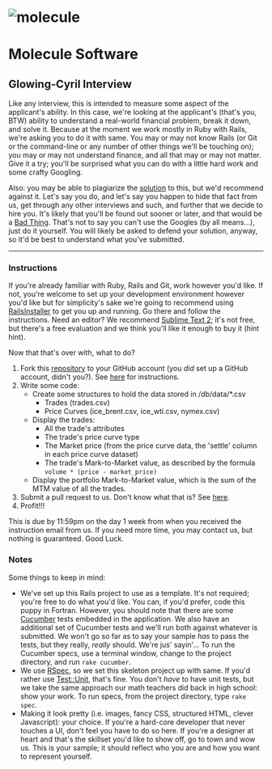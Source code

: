 ![molecule](https://app.moleculesoftware.com/assets/logo-login.png "Molecule Software")
=======================================================================================

Molecule Software 
=================

Glowing-Cyril Interview
-----------------------

Like any interview, this is intended to measure some aspect of the applicant's ability.  In this case, we're looking at the applicant's (that's you, BTW) ability to understand a real-world financial problem, break it down, and solve it.  Because at the moment we work mostly in Ruby with Rails, we're asking you to do it with same.  You may or may not know Rails (or Git or the command-line or any number of other things we'll be touching on); you may or may not understand finance, and all that may or may not matter.  Give it a try; you'll be surprised what you can do with a little hard work and some crafty Googling.

Also: you may be able to plagiarize the [solution](https://github.com/micahstubbs/glowing-cyril-interview) to this, but we'd recommend against it.  Let's say you do, and let's say you happen to hide that fact from us, get through any other interviews and such, and further that we decide to hire you.  It's likely that you'll be found out sooner or later, and that would be a [Bad Thing](http://www.catb.org/jargon/html/B/Bad-Thing.html).  That's not to say you can't use the Googles (by all means...), just do it yourself.  You will likely be asked to defend your solution, anyway, so it'd be best to understand what you've submitted.

-----

### Instructions

If you're already familiar with Ruby, Rails and Git, work however you'd like.  If not, you're welcome to set up your development environment however you'd like but for simplicity's sake we're going to recommend using [RailsInstaller](http://railsinstaller.org/) to get you up and running.  Go there and follow the instructions.  Need an editor?  We recommend [Sublime Text 2](http://www.sublimetext.com/2); it's not free, but there's a free evaluation and we think you'll like it enough to buy it (hint hint).

Now that that's over with, what to do?

1. Fork this [repository](https://github.com/wearemolecule/glowing-cyril-interview) to your GitHub account (you *did* set up a GitHub account, didn't you?).  See [here](https://help.github.com/articles/fork-a-repo) for instructions.
1. Write some code:
	* Create some structures to hold the data stored in /db/data/*.csv
		* Trades (trades.csv)
		* Price Curves (ice_brent.csv, ice_wti.csv, nymex.csv)
	* Display the trades:
		* All the trade's attributes
		* The trade's price curve type
		* The Market price (from the price curve data, the 'settle' column in each price curve dataset)
		* The trade's Mark-to-Market value, as described by the formula `volume * (price - market_price)`
	* Display the portfolio Mark-to-Market value, which is the sum of the MTM value of all the trades.
1. Submit a pull request to us.  Don't know what that is?  See [here](https://help.github.com/articles/creating-a-pull-request).
1. Profit!!!

This is due by 11:59pm on the day 1 week from when you received the instruction email from us.  If you need more time, you may contact us, but nothing is guaranteed.  Good Luck.

### Notes

Some things to keep in mind:

*	We've set up this Rails project to use as a template.  It's not required; you're free to do what you'd like.  You can, if you'd prefer, code this puppy in Fortran.  However, you should note that there are some [Cucumber](www.cukes.info) tests embedded in the application.  We also have an additional set of Cucumber tests and we'll run both against whatever is submitted.  We won't go so far as to say your sample *has* to pass the tests, but they really, _really_ should.  We're jus' sayin'...  To run the Cucumber specs, use a terminal window, change to the project directory, and run `rake cucumber`. 
*	We use [RSpec](http://rspec.info/), so we set this skeleton project up with same.  If you'd rather use [Test::Unit](http://test-unit.rubyforge.org/), that's fine.  You don't *have* to have unit tests, but we take the same approach our math teachers did back in high school: show your work.  To run specs, from the project directory, type `rake spec`.
*	Making it look pretty (i.e. images, fancy CSS, structured HTML, clever Javascript): your choice.  If you're a hard-core developer that never touches a UI, don't feel you have to do so here.  If you're a designer at heart and that's the skillset you'd like to show off, go to town and wow us.  This is your sample; it should reflect who you are and how you want to represent yourself.
